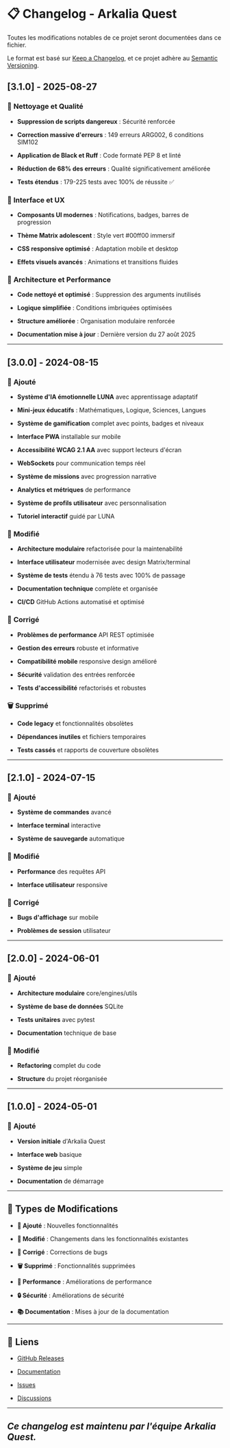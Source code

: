 
# 📋 Changelog - Arkalia Quest

Toutes les modifications notables de ce projet seront documentées dans ce fichier.

Le format est basé sur [Keep a Changelog](https://keepachangelog.com/fr/1.0.0/),
et ce projet adhère au [Semantic Versioning](https://semver.org/lang/fr/).

## [3.1.0] - 2025-08-27

### 🧹 **Nettoyage et Qualité**

- **Suppression de scripts dangereux** : Sécurité renforcée

- **Correction massive d'erreurs** : 149 erreurs ARG002, 6 conditions SIM102

- **Application de Black et Ruff** : Code formaté PEP 8 et linté

- **Réduction de 68% des erreurs** : Qualité significativement améliorée

- **Tests étendus** : 179-225 tests avec 100% de réussite ✅

### 🎨 **Interface et UX**

- **Composants UI modernes** : Notifications, badges, barres de progression

- **Thème Matrix adolescent** : Style vert #00ff00 immersif

- **CSS responsive optimisé** : Adaptation mobile et desktop

- **Effets visuels avancés** : Animations et transitions fluides

### 🔧 **Architecture et Performance**

- **Code nettoyé et optimisé** : Suppression des arguments inutilisés

- **Logique simplifiée** : Conditions imbriquées optimisées

- **Structure améliorée** : Organisation modulaire renforcée

- **Documentation mise à jour** : Dernière version du 27 août 2025

---

## [3.0.0] - 2024-08-15

### 🎉 **Ajouté**

- **Système d'IA émotionnelle LUNA** avec apprentissage adaptatif

- **Mini-jeux éducatifs** : Mathématiques, Logique, Sciences, Langues

- **Système de gamification** complet avec points, badges et niveaux

- **Interface PWA** installable sur mobile

- **Accessibilité WCAG 2.1 AA** avec support lecteurs d'écran

- **WebSockets** pour communication temps réel

- **Système de missions** avec progression narrative

- **Analytics et métriques** de performance

- **Système de profils utilisateur** avec personnalisation

- **Tutoriel interactif** guidé par LUNA

### 🔧 **Modifié**

- **Architecture modulaire** refactorisée pour la maintenabilité

- **Interface utilisateur** modernisée avec design Matrix/terminal

- **Système de tests** étendu à 76 tests avec 100% de passage

- **Documentation technique** complète et organisée

- **CI/CD** GitHub Actions automatisé et optimisé

### 🐛 **Corrigé**

- **Problèmes de performance** API REST optimisée

- **Gestion des erreurs** robuste et informative

- **Compatibilité mobile** responsive design amélioré

- **Sécurité** validation des entrées renforcée

- **Tests d'accessibilité** refactorisés et robustes

### 🗑️ **Supprimé**

- **Code legacy** et fonctionnalités obsolètes

- **Dépendances inutiles** et fichiers temporaires

- **Tests cassés** et rapports de couverture obsolètes

---

## [2.1.0] - 2024-07-15

### 🎉 **Ajouté**

- **Système de commandes** avancé

- **Interface terminal** interactive

- **Système de sauvegarde** automatique

### 🔧 **Modifié**

- **Performance** des requêtes API

- **Interface utilisateur** responsive

### 🐛 **Corrigé**

- **Bugs d'affichage** sur mobile

- **Problèmes de session** utilisateur

---

## [2.0.0] - 2024-06-01

### 🎉 **Ajouté**

- **Architecture modulaire** core/engines/utils

- **Système de base de données** SQLite

- **Tests unitaires** avec pytest

- **Documentation** technique de base

### 🔧 **Modifié**

- **Refactoring** complet du code

- **Structure** du projet réorganisée

---

## [1.0.0] - 2024-05-01

### 🎉 **Ajouté**

- **Version initiale** d'Arkalia Quest

- **Interface web** basique

- **Système de jeu** simple

- **Documentation** de démarrage

---

## 📝 **Types de Modifications**

- **🎉 Ajouté** : Nouvelles fonctionnalités

- **🔧 Modifié** : Changements dans les fonctionnalités existantes

- **🐛 Corrigé** : Corrections de bugs

- **🗑️ Supprimé** : Fonctionnalités supprimées

- **🚀 Performance** : Améliorations de performance

- **🔒 Sécurité** : Améliorations de sécurité

- **📚 Documentation** : Mises à jour de la documentation

---

## 🔗 **Liens**

- [GitHub Releases](https://github.com/arkalia-luna-system/arkalia-quest/releases)

- [Documentation](https://github.com/arkalia-luna-system/arkalia-quest/docs)

- [Issues](https://github.com/arkalia-luna-system/arkalia-quest/issues)

- [Discussions](https://github.com/arkalia-luna-system/arkalia-quest/discussions)

---

## *Ce changelog est maintenu par l'équipe Arkalia Quest.*
